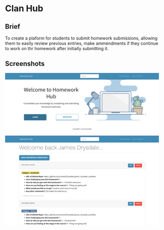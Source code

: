 # Clan Hub

## Brief

To create a plaform for students to submit homework submissions, allowing them to easily review previous entries, make ammendments if they continue to work on thr homework after initially submitting it.

## Screenshots

![The Landing page directs students to sign up or log in](/frontend/public/screenshots/LandingPage-V0.png)

![The My Submissions page shows a list of submitted homeworks and allows students to edit or delete individual entries](/frontend/public/screenshots/HomeworkSubmissions-V0.png)